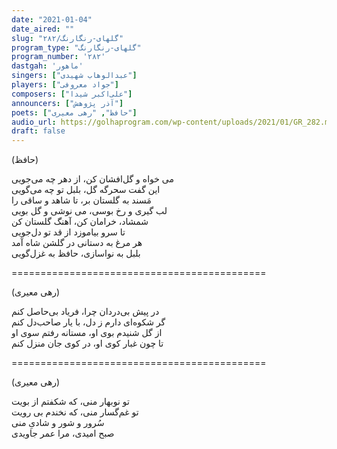 ```yaml
---
date: "2021-01-04"
date_aired: ""
slug: "گلهای-رنگارنگ/۲۸۲"
program_type: "گلهای-رنگارنگ"
program_number: '۲۸۲'
dastgah: 'ماهور'
singers: ["عبدالوهاب شهیدی"]
players: ["جواد معروفی"]
composers: ["علی‌اکبر شیدا"]
announcers: ["آذر پژوهش"]
poets: ["حافظ", "رهی معیری"]
audio_url: https://golhaprogram.com/wp-content/uploads/2021/01/GR_282.mp3
draft: false
---
```


(حافظ)  

می خواه و گل‌افشان کن، از دهر چه می‌جویی  
این گفت سحرگه گل، بلبل تو چه می‌گویی  
مَسند به گلستان بر، تا شاهد و ساقی را  
لب گیری و رخ بوسی، می نوشی و گل بویی  
شمشاد، خرامان کن، آهنگ گلستان کن  
تا سرو بیاموزد از قد تو دل‌جویی  
هر مرغ به دستانی در گلشن شاه آمد  
بلبل به نواسازی، حافظ به غزل‌گویی  

============================================  

(رهی معیری)  

در پیش بی‌دردان چرا، فریاد بی‌حاصل کنم  
گر شکوه‌ای دارم ز دل، با یار صاحب‌دل کنم  
از گل شنیدم بوی او، مستانه رفتم سوی او  
تا چون غبار کوی او، در کوی جان منزل کنم  

============================================  

(رهی معیری)  

تو نوبهار منی، که شکفتم از بویت  
تو غم‌گسار منی، که نخندم بی رويت  
سُرور و شور و شادیِ منی  
صبح امیدی، مرا عمر جاویدی  
